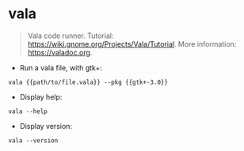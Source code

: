 # vala

> Vala code runner.
> Tutorial: <https://wiki.gnome.org/Projects/Vala/Tutorial>.
> More information: <https://valadoc.org>.

- Run a vala file, with gtk+:

`vala {{path/to/file.vala}} --pkg {{gtk+-3.0}}`

- Display help:

`vala --help`

- Display version:

`vala --version`
